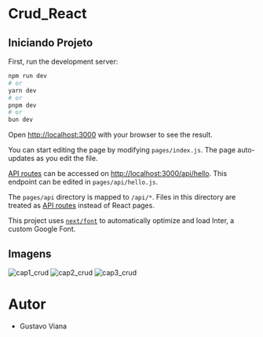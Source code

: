 # Crud_React

## Iniciando Projeto

First, run the development server:

```bash
npm run dev
# or
yarn dev
# or
pnpm dev
# or
bun dev
```

Open [http://localhost:3000](http://localhost:3000) with your browser to see the result.

You can start editing the page by modifying `pages/index.js`. The page auto-updates as you edit the file.

[API routes](https://nextjs.org/docs/api-routes/introduction) can be accessed on [http://localhost:3000/api/hello](http://localhost:3000/api/hello). This endpoint can be edited in `pages/api/hello.js`.

The `pages/api` directory is mapped to `/api/*`. Files in this directory are treated as [API routes](https://nextjs.org/docs/api-routes/introduction) instead of React pages.

This project uses [`next/font`](https://nextjs.org/docs/basic-features/font-optimization) to automatically optimize and load Inter, a custom Google Font.

## Imagens
![cap1_crud](https://github.com/Gustavo12386/crud_react/assets/81700849/eccc64c9-9f28-4045-ba5e-54c17ff5ec77)
![cap2_crud](https://github.com/Gustavo12386/crud_react/assets/81700849/84ad1b9d-05c5-449e-87a8-b8a83bd10d43)
![cap3_crud](https://github.com/Gustavo12386/crud_react/assets/81700849/08f951f6-8899-42aa-9a29-63e7c33c4bc8)

# Autor
- Gustavo Viana
